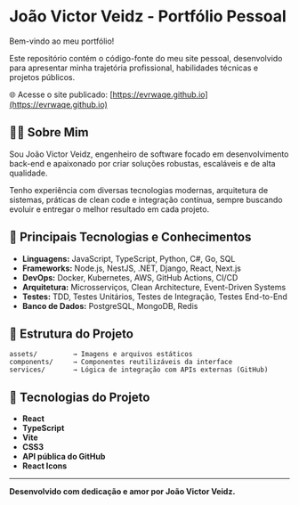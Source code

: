 # João Victor Veidz - Portfólio Pessoal

Bem-vindo ao meu portfólio!

Este repositório contém o código-fonte do meu site pessoal, desenvolvido para apresentar minha trajetória profissional, habilidades técnicas e projetos públicos.

🌐 Acesse o site publicado: [https://evrwaqe.github.io](https://evrwaqe.github.io)

## 👨‍💻 Sobre Mim

Sou João Victor Veidz, engenheiro de software focado em desenvolvimento back-end e apaixonado por criar soluções robustas, escaláveis e de alta qualidade.

Tenho experiência com diversas tecnologias modernas, arquitetura de sistemas, práticas de clean code e integração contínua, sempre buscando evoluir e entregar o melhor resultado em cada projeto.

## 🚀 Principais Tecnologias e Conhecimentos

- **Linguagens:** JavaScript, TypeScript, Python, C#, Go, SQL
- **Frameworks:** Node.js, NestJS, .NET, Django, React, Next.js
- **DevOps:** Docker, Kubernetes, AWS, GitHub Actions, CI/CD
- **Arquitetura:** Microsserviços, Clean Architecture, Event-Driven Systems
- **Testes:** TDD, Testes Unitários, Testes de Integração, Testes End-to-End
- **Banco de Dados:** PostgreSQL, MongoDB, Redis

## 📂 Estrutura do Projeto

```
assets/         → Imagens e arquivos estáticos
components/     → Componentes reutilizáveis da interface
services/       → Lógica de integração com APIs externas (GitHub)
```

## 💠 Tecnologias do Projeto

- **React**
- **TypeScript**
- **Vite**
- **CSS3**
- **API pública do GitHub**
- **React Icons**

---

**Desenvolvido com dedicação e amor por João Victor Veidz.**
